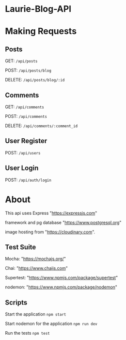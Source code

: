 Laurie-Blog-API
===============

Making Requests
===============
## Posts
GET: `/api/posts`

POST: `/api/posts/blog`

DELETE: `/api/posts/blog/:id`

## Comments
GET: `/api/comments`

POST: `/api/comments`

DELETE: `/api/comments/:comment_id`

## User Register
POST: `/api/users`

## User Login
POST: `/api/auth/login`

About
=====
This api uses Express "https://expressjs.com"

framework and pg database "https://www.postgresql.org"

image hosting from "https://cloudinary.com".

## Test Suite
Mocha: "https://mochajs.org/"

Chai: "https://www.chaijs.com"

Supertest: "https://www.npmjs.com/package/supertest"

nodemon: "https://www.npmjs.com/package/nodemon"

## Scripts

Start the application `npm start`

Start nodemon for the application `npm run dev`

Run the tests `npm test`